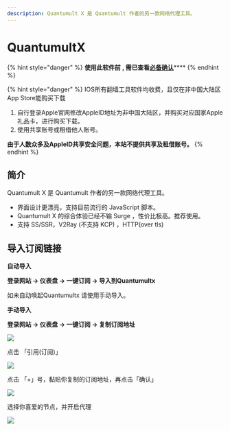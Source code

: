 ```yaml
---
description: Quantumult X 是 Quantumult 作者的另一款网络代理工具。
---
```


# QuantumultX

{% hint style="danger" %}
**使用此软件前** **, 需已查看**[**必备确认**](../faq/errorfaq.md)****
{% endhint %}

{% hint style="danger" %}
IOS所有翻墙工具软件均收费，且仅在非中国大陆区App Store能购买下载

1. 自行登录Apple官网修改AppleID地址为非中国大陆区，并购买对应国家Apple礼品卡，进行购买下载。
2. 使用共享账号或租借他人账号。

**由于人数众多及AppleID共享安全问题，本站不提供共享及租借账号。**
{% endhint %}

## 简介

Quantumult X 是 Quantumult 作者的另一款网络代理工具。

* 界面设计更漂亮，支持目前流行的 JavaScript 脚本。
* Quantumult X 的综合体验已经不输 Surge ，性价比极高。推荐使用。
* 支持 SS/SSR，V2Ray (不支持 KCP) ，HTTP(over tls)

## 导入订阅链接

**自动导入**

**登录网站 -> 仪表盘 -> 一键订阅 -> 导入到Quantumultx**

如未自动唤起Quantumultx 请使用手动导入。

**手动导入**

**登录网站 -> 仪表盘 -> 一键订阅 -> 复制订阅地址**

![](../.gitbook/assets/WeChata2b2c4a7e705538579a4111c7f41e224.png)

点击 「引用(订阅)」

![](../.gitbook/assets/WeChat3ed90ae5e9657229816f1260f18859af.png)

点击 「+」号，黏贴你复制的订阅地址，再点击「确认」

![](../.gitbook/assets/WeChatb676e5a2fa19efabd54486b9a2103413.png)

选择你喜爱的节点，并开启代理

![](../.gitbook/assets/WeChat016649a22737e82e3171e59550c84083.png)

